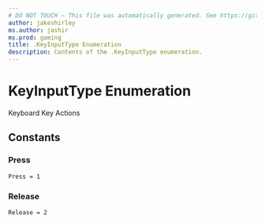 ```yaml
---
# DO NOT TOUCH — This file was automatically generated. See https://github.com/mojang/minecraftapidocsgenerator to modify descriptions, examples, etc.
author: jakeshirley
ms.author: jashir
ms.prod: gaming
title: .KeyInputType Enumeration
description: Contents of the .KeyInputType enumeration.
---
```

# KeyInputType Enumeration

Keyboard Key Actions

## Constants
### **Press**
`Press = 1`
### **Release**
`Release = 2`
